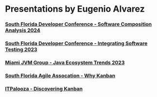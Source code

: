 # Presentations by Eugenio Alvarez

### [South Florida Developer Conference - Software Composition Analysis 2024](2024-SoFloDevCon/)

### [South Florida Developer Conference - Integrating Software Testing 2023](2023-SoFloDevCon/)

### [Miami JVM Group - Java Ecosystem Trends 2023](2023-MiamiJVMGroup/)

### [South Florida Agile Assocation - Why Kanban](2015-SFAA/)

### [ITPalooza - Discovering Kanban](2014-ITPalooza/)
